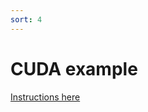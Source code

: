 ```yaml
---
sort: 4
---
```


# CUDA example

[Instructions here](https://github.com/MayFly-AI/mayfly/tree/main/python/examples/cuda_video)




